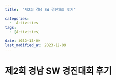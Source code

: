 ```yaml
---
title:  "제2회 경남 SW 경진대회 후기"

categories:
  -  Activities
tags:
  - [Activities]

date: 2023-12-09
last_modified_at: 2023-12-09
---
```

# 제2회 경남 SW 경진대회 후기

